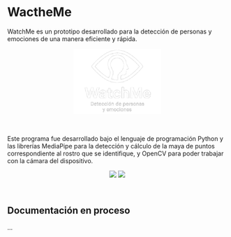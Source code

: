 # WactheMe

WatchMe es un prototipo desarrollado para la detección de personas y emociones de una manera eficiente y rápida.

<p align="center">
    <img src="Extras/logo.png" width=200px">
</p>
<br >

Este programa fue desarrollado bajo el lenguaje de programación Python y las librerías MediaPipe para la detección y cálculo de la maya de puntos correspondiente al rostro que se identifique, y OpenCV para poder trabajar con la cámara del dispositivo.
<p align="center">
    <img src="https://images.viblo.asia/d70d57f3-6756-47cd-a942-249cc1a7da82.png" height="80px">
    <img src="https://www.nxrte.com/wp-content/uploads/2024/06/opencv.webp" height="80px">
</p>
<br>

## Documentación en proceso
...



